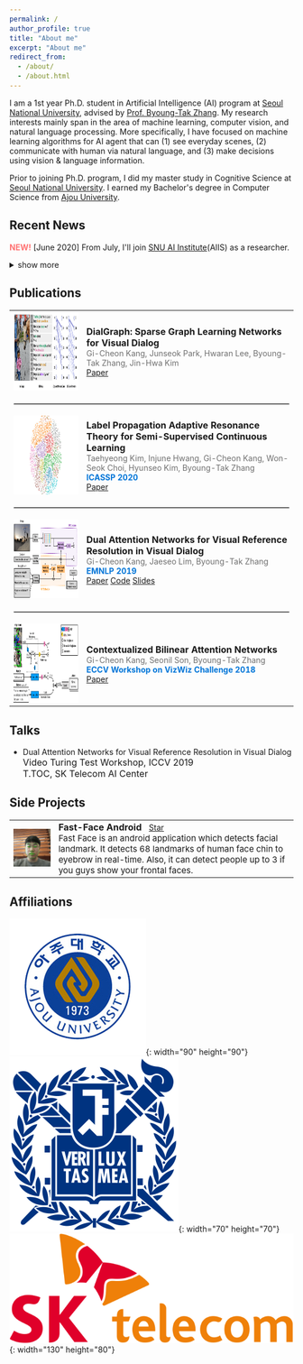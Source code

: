 ```yaml
---
permalink: /
author_profile: true
title: "About me"
excerpt: "About me"
redirect_from: 
  - /about/
  - /about.html
---
```

I am a 1st year Ph.D. student in Artificial Intelligence (AI) program at <a href="http://en.snu.ac.kr">Seoul National University</a>, advised by <a href="https://bi.snu.ac.kr/~btzhang/">Prof. Byoung-Tak Zhang</a>. My research interests mainly span in the area of machine learning, computer vision, and natural language processing. More specifically, I have focused on machine learning algorithms for AI agent that can (1) see everyday scenes, (2) communicate with human via natural language, and (3) make decisions using vision & language information.

Prior to joining Ph.D. program, I did my master study in Cognitive Science at <a href="http://en.snu.ac.kr">Seoul National University</a>. I earned my Bachelor's degree in Computer Science from <a href="http://www.ajou.ac.kr/en/">Ajou University</a>.


## Recent News
<span style="color:#ff7272;"><b>NEW!</b></span> [June 2020] From July, I'll join <a href="https://aiis.snu.ac.kr">SNU AI Institute</a>(AIIS) as a researcher.
<details>
  <summary>show more</summary>
  <span style="color:#ff7272;"><b>NEW!</b></span> [January 2020] Our paper has been accepted to ICASSP 2020!<br>
  <span style="color:#ff7272;"><b>NEW!</b></span> [December 2019] From January, I'll be a research intern at <a href="https://www.skt.ai">SK T-Brain</a>!<br>
  <span style="color:#ff7272;"><b>NEW!</b></span> [November 2019] I gave a spotlight talk at <a href="https://videoturingtest.github.io">Video Turing Test workshop</a>, ICCV 2019.<br>
  <span style="color:#ff7272;"><b>NEW!</b></span> [October 2019] I gave an invited talk at <a href="https://www.skt.ai">SK Telecom AI Center</a>.<br>
<span style="color:#ff7272"><b>NEW!</b></span> [August 2019] Excited to announce that <a href="https://arxiv.org/abs/1902.09368">our paper</a> has been accepted to <a href="https://www.emnlp-ijcnlp2019.org/">EMNLP 2019</a>.<br>
  <span style="color:#ff7272;"><b>NEW!</b></span> [June 2019] Our proposed method ranks <b>3rd place</b> in <a href="https://visualdialog.org/challenge/2019">Visual Dialog Challenge 2019</a>!!<br>
  <span style="color:#ff7272;"><b>NEW!</b></span> [August 2018] We have a paper accepted to ECCV 2018 Workshop on <a href="http://vizwiz.org/workshop/">VizWiz Grand Challenge</a>.
</details>

## Publications
<table align="center" style="border-collapse: collapse; border: none;">
    <!-- Sparse Graph Learning Network -->
    <tr style="border: none;">
        <td align="center" style="border: none;"><img src="../images/SGLN-20.png?raw=true" alt="Photo" width="280" height="140" /></td>
        <td align="left" style="border: none;"><span style="font-size: 16px;"><b>DialGraph: Sparse Graph Learning Networks for Visual Dialog</b></span><br>
          <span style="font-size:14px; color:#0000008f;">Gi-Cheon Kang, Junseok Park, Hwaran Lee, Byoung-Tak Zhang, Jin-Hwa Kim</span><br>
          <span style="font-size:14px;"><a class="btn btn--inverse" href="https://arxiv.org/abs/2004.06698">Paper</a></span>
          </td> 
    </tr>  
    <tr style="border: none;">
        <td style="border: none;" colspan="3"><hr style="border: solid 0.5px #D3D3D3;"></td>
    </tr>
    <!-- LPART -->
    <tr style="border: none;">
        <td align="center" style="border: none;"><img src="../images/LPART-20.png?raw=true" alt="Photo" width="280" height="140" /></td>
        <td align="left" style="border: none;"><span style="font-size: 16px;"><b>Label Propagation Adaptive Resonance Theory for Semi-Supervised Continuous Learning</b></span><br>
          <span style="font-size:14px; color:#0000008f;">Taehyeong Kim, Injune Hwang, Gi-Cheon Kang, Won-Seok Choi, Hyunseo Kim, Byoung-Tak Zhang</span><br>
          <span style="font-size:14px; color:#0275d8;"><b>ICASSP 2020</b></span><br>
          <span style="font-size:14px;"><a class="btn btn--inverse" href="https://ieeexplore.ieee.org/document/9054655">Paper</a></span>
          </td> 
    </tr>  
    <tr style="border: none;">
        <td style="border: none;" colspan="3"><hr style="border: solid 0.5px #D3D3D3;"></td>
    </tr>  
    <!-- Dual Attention Networks -->
    <tr style="border: none;">
        <td align="center" style="border: none;"><img src="../images/DAN-19.png?raw=true" alt="Photo" width="280" height="140" /></td>
        <td align="left" style="border: none;"><span style="font-size: 16px;"><b>Dual Attention Networks for Visual Reference Resolution in Visual Dialog</b></span><br>
          <span style="font-size:14px; color:#0000008f;">Gi-Cheon Kang, Jaeseo Lim, Byoung-Tak Zhang</span><br>
          <span style="font-size:14px; color:#0275d8;"><b>EMNLP 2019</b></span><br>
          <span style="font-size:14px;"><a class="btn btn--inverse" href="https://www.aclweb.org/anthology/D19-1209/">Paper</a></span>
          <span style="font-size:14px;"><a class="btn btn--inverse" href="https://github.com/gicheonkang/DAN-VisDial">Code</a> </span>
          <span style="font-size:14px;"><a class="btn btn--inverse" href="https://docs.google.com/viewer?url=https://raw.githubusercontent.com/gicheonkang/gicheonkang.github.io/master/files/DAN-19-slide.pdf">Slides</a></span>
        </td>
    </tr>
    <tr style="border: none;">
        <td style="border: none;" colspan="3"><hr style="border: solid 0.5px #D3D3D3;"></td>
    </tr>
    <!-- Contextualized Bilinear Attention Networks -->
    <tr style="border: none;">
        <td align="center" style="border: none;"><img src="../images/CBAN-18.png?raw=true" alt="Photo" width="280" height="140" /></td>
        <td align="left" style="border: none;"><span style="font-size: 16px;"><b>Contextualized Bilinear Attention Networks</b></span><br>
          <span style="font-size:14px; color:#0000008f;">Gi-Cheon Kang, Seonil Son, Byoung-Tak Zhang</span><br>
          <span style="font-size:14px; color:#0275d8;"><b>ECCV Workshop on VizWiz Challenge 2018</b></span><br>
          <span style="font-size:14px;"><a class="btn btn--inverse" href="https://bi.snu.ac.kr/Publications/Conferences/International/ECCV2018_Workshop_VizWiz_GCKang.pdf">Paper</a></span>
          </td> 
    </tr>
</table>

## Talks
- Dual Attention Networks for Visual Reference Resolution in Visual Dialog <br>
<span style="font-size:16px;">Video Turing Test Workshop, ICCV 2019</span><br>
<span style="font-size:16px;">T.TOC, SK Telecom AI Center</span><br>

## Side Projects
<script async defer src="https://buttons.github.io/buttons.js"></script>
<table align="center" style="border-collapse: collapse; border: none;" >
    <tr style="border: none;">
        <td align="center" style="border: none;"><img src="../images/fast-face-android.png?raw=true" alt="Photo" width="270" /></td>
      <td align="left" style="border: none;"><b><span style="font-size: 16px;">Fast-Face Android &nbsp; </span></b><a class="github-button" href="https://github.com/gicheonkang/fast-face-android" data-icon="octicon-star" data-show-count="true" aria-label="Star gicheonkang/fast-face-android on GitHub">Star</a><br>
          <span style="font-size:15px;">Fast Face is an android application which detects facial landmark. It detects 68 landmarks of human face chin to eyebrow in real-time. Also, it can detect people up to 3 if you guys show your frontal faces.</span><br>
        </td>
    </tr>    
</table>

## Affiliations
![ajou](/images/ajou.png){: width="90" height="90"} &nbsp; ![snu](/images/snu.png){: width="70" height="70"} &nbsp;&nbsp; ![skt](/images/skt.png){: width="130" height="80"}


<style>
  @media screen and (max-width: 750px) {
  table thead {
    border: none;
    clip: rect(0 0 0 0);
    height: 1px;
    margin: -1px;
    overflow: hidden;
    padding: 0;
    position: absolute;
    width: 1px;
  }
  
  table tr {
    border-bottom: 3px solid #ddd;
    display: block;
  }
  
  table td {
    border-bottom: 1px solid #ddd;
    display: block;
    text-align: left;
  }
  
  table td::before {
    content: attr(data-label);
    float: left;
  }
}

</style>


